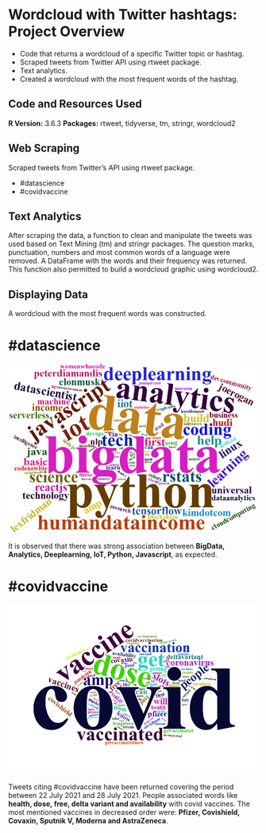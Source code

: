 # Wordcloud with Twitter hashtags: Project Overview 
* Code that returns a wordcloud of a specific Twitter topic or hashtag.
* Scraped tweets from Twitter API using rtweet package.
* Text analytics. 
* Created a wordcloud with the most frequent words of the hashtag.

## Code and Resources Used 
**R Version:** 3.6.3
**Packages:** rtweet, tidyverse, tm, stringr, wordcloud2

## Web Scraping
Scraped tweets from Twitter’s API using rtweet package.
* #datascience
* #covidvaccine

## Text Analytics
After scraping the data, a function to clean and manipulate the tweets was used based on Text Mining (tm) and stringr packages. The question marks, punctuation, numbers and most common words of a language were removed. A DataFrame with the words and their frequency was returned. This function also permitted to build a wordcloud graphic using wordcloud2.

## Displaying Data
A wordcloud with the most frequent words was constructed.

# #datascience

![#datascience_wordcloud](https://github.com/melisadigiacomo/tweets_wordcloud/blob/master/%23datascience_wordcloud.png)

It is observed that there was strong association between **BigData, Analytics, Deeplearning, IoT, Python, Javascript**, as expected.

# #covidvaccine

![#covidvaccine_wordcloud](https://github.com/melisadigiacomo/tweets_wordcloud/blob/master/%23covidvaccine_wordcloud.png)

Tweets citing #covidvaccine have been returned covering the period between 22 July 2021 and 28 July 2021. People associated words like **health, dose, free, delta variant and availability** with covid vaccines. The most mentioned vaccines in decreased order were: **Pfizer, Covishield, Covaxin, Sputnik V, Moderna and AstraZeneca**.
